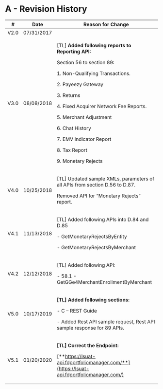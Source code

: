 # **A - Revision History**

|**#**|**Date**|**Reason for Change**|
| - | - | - |
|V2.0|07/31/2017||
|V3.0|08/08/2018|<p>[TL] **Added following reports to Reporting API:**</p><p>Section 56 to section 89:</p><p>1. Non-Qualifying Transactions.</p><p>2. Payeezy Gateway</p><p>3. Returns</p><p>4. Fixed Acquirer Network Fee Reports.</p><p>5. Merchant Adjustment</p><p>6. Chat History</p><p>7. EMV Indicator Report</p><p>8. Tax Report</p><p>9. Monetary Rejects</p><p></p>|
|V4.0|10/25/2018|<p>[TL] Updated sample XMLs, parameters of all APIs from section D.56 to D.87.</p><p>Removed API for “Monetary Rejects” report.</p>|
|V4.1|11/13/2018|<p>[TL] Added following APIs into D.84 and D.85</p><p>- GetMonetaryRejectsByEntity</p><p>- GetMonetaryRejectsByMerchant</p>|
|V4.2|12/12/2018|<p>[TL] Added following API:</p><p>- 58.1 - 	GetGGe4MerchantEnrollmentByMerchant</p>|
|V5.0|10/17/2019|<p>**[TL] Added following sections:**</p><p>- C – REST Guide</p><p>- Added Rest API sample request, Rest API sample response for 89 APIs.</p>|
|V5.1|01/20/2020|<p>**[TL] Correct the Endpoint:**</p><p>[**https://lsuat-api.fdportfoliomanager.com/**](https://lsuat-api.fdportfoliomanager.com/)</p>|
